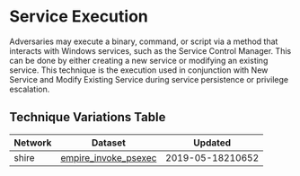 # Service Execution

Adversaries may execute a binary, command, or script via a method that interacts with Windows services, such as the Service Control Manager. This can be done by either creating a new service or modifying an existing service. This technique is the execution used in conjunction with New Service and Modify Existing Service during service persistence or privilege escalation.

## Technique Variations Table

| Network | Dataset | Updated |
| ------- | --------- | ------- |
| shire | [empire_invoke_psexec](./empire_invoke_psexec.md) | 2019-05-18210652 |